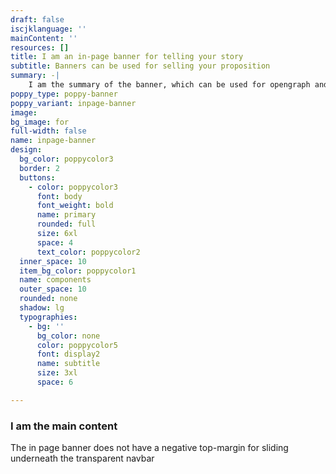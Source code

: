 ```yaml
---
draft: false
iscjklanguage: ''
mainContent: ''
resources: []
title: I am an in-page banner for telling your story
subtitle: Banners can be used for selling your proposition
summary: -|
    I am the summary of the banner, which can be used for opengraph and SEO descriptions
poppy_type: poppy-banner
poppy_variant: inpage-banner
image:
bg_image: for
full-width: false
name: inpage-banner
design:
  bg_color: poppycolor3
  border: 2
  buttons:
    - color: poppycolor3
      font: body
      font_weight: bold
      name: primary
      rounded: full
      size: 6xl
      space: 4
      text_color: poppycolor2
  inner_space: 10
  item_bg_color: poppycolor1
  name: components
  outer_space: 10
  rounded: none
  shadow: lg
  typographies:
    - bg: ''
      bg_color: none
      color: poppycolor5
      font: display2
      name: subtitle
      size: 3xl
      space: 6

---
```

### I am the main content

The in page banner does not have a negative top-margin for sliding underneath the transparent navbar

